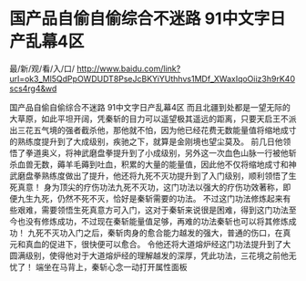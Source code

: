 # 国产品自偷自偷综合不迷路 91中文字日产乱幕4区

最/新/观/看/入/口/ http://www.baidu.com/link?url=ok3_Ml5QdPpOWDUDT8PseJcBKYiYUthhvs1MDf_XWaxIqoOiiz3h9rK40scs4rg4&wd

国产品自偷自偷综合不迷路 91中文字日产乱幕4区
而且北疆到处都是一望无际的大草原，如此平坦开阔，凭秦斩的目力可以遥望极其遥远的距离，只要天启王不派出三花五气境的强者截杀他，那他就不怕，因为他已经花费无数能量值将缩地成寸的熟练度提升到了大成级别，疾驰之下，就算是金刚境也望尘莫及。
    前几日他领悟了拳道奥义，将神武磨盘拳提升到了小成级别，另外这一次血色山脉一行被他斩杀血兽无数，薅羊毛薅到吐血，积累的大量的能量值，因此他不仅将缩地成寸和神武磨盘拳熟练度做出了提升，他还将九死不灭功提升到了入门级别，顺利领悟了生死真意！
    身为顶尖的疗伤功法九死不灭功，这门功法以强大的疗伤功效著称，即便九生九死，仍然不死不灭，恰好是秦斩需要的功法。
    不过这门功法修炼起来有些艰难，需要领悟生死真意方可入门，这对于秦斩来说很是困难，得到这门功法至今也没有修炼成功，不过现在秦斩能量值足够，再难的功法秦斩也可以将其修炼成功！
    九死不灭功入门之后，秦斩肉身的愈合能力越发的强大，普通的伤口，在真元和真血的促进下，很快便可以愈合。
    令他还将大道熔炉经这门功法提升到了大圆满级别，使得他对于大道熔炉经的理解越发的深厚，凭此功法，三花境之前他无忧了！
    端坐在马背上，秦斩心念一动打开属性面板
